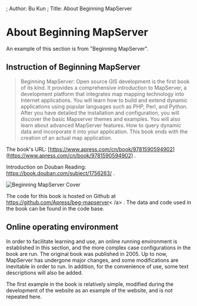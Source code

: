 ; Author: Bu Kun
; Title: About Beginning MapServer

# About Beginning MapServer



An example of this section is from "Beginning MapServer".

## Instruction of Beginning MapServer

> Beginning MapServer: Open source GIS development is the first book of its kind. It provides a comprehensive introduction to MapServer, a development platform that integrates map mapping technology into Internet applications.
> You will learn how to build and extend dynamic applications using popular languages ​​such as PHP, Perl, and Python.
> After you have detailed the installation and configuration, you will discover the basic Mapserver themes and examples. You will also learn about advanced MapServer features.
> How to query dynamic data and incorporate it into your application. This book ends with the creation of an actual map application.

The book's URL:  [https://www.apress.com/cn/book/9781590594902](https://www.apress.com/cn/book/9781590594902) .

Introduction on Douban Reading: <a href="https://book.douban.com/subject/1756263/" target="_blank">https://book.douban.com/subject/1756263/</a > .

![Beginning MapServer Cover](./book_begms.jpg)

The code for this book is hosted on Github at <a href="https://github.com/Apress/beg-mapserver" target="_blank">https://github.com/Apress/beg-mapserver< /a> . The data and code used in the book can be found in the code base.


## Online operating environment

In order to facilitate learning and use, an online running environment is established in this section, and the more complex case configurations in the book are run. The original book was published in 2005. Up to now, MapServer has undergone major changes, and some modifications are inevitable in order to run. In addition, for the convenience of use, some text descriptions will also be added.

The first example in the book is relatively simple, modified during the development of the website as an example of the website, and is not repeated here.